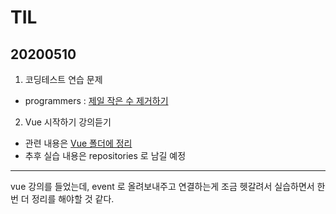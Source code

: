 # TIL
## 20200510
1. 코딩테스트 연습 문제
- programmers : [제일 작은 수 제거하기](https://github.com/jina95/TIL/blob/master/Algorithm/LEVEL%201/%EC%A0%9C%EC%9D%BC%20%EC%9E%91%EC%9D%80%20%EC%88%98%20%EC%A0%9C%EA%B1%B0%ED%95%98%EA%B8%B0%20.html)

2. Vue 시작하기 강의듣기 
- 관련 내용은 [Vue 폴더에 정리](https://github.com/jina95/TIL/blob/master/Vue/Vue%20%EC%8B%9C%EC%9E%91%ED%95%98%EA%B8%B0.md)
- 추후 실습 내용은 repositories 로 남길 예정
<hr/>

vue 강의를 들었는데, event 로 올려보내주고 연결하는게 조금 헷갈려서 실습하면서 한번 더 정리를 해야할 것 같다.
